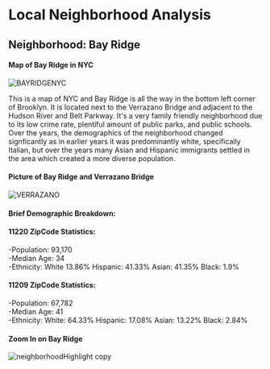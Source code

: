 # Local Neighborhood Analysis 

## Neighborhood: Bay Ridge 

#### Map of Bay Ridge in NYC

![BAYRIDGENYC](https://user-images.githubusercontent.com/93113681/145581371-6762712f-fcca-4384-a2cc-a58fc9c59969.jpg)

This is a map of NYC and Bay Ridge is all the way in the bottom left corner of Brooklyn. It is located next to the Verrazano Bridge and adjacent to the Hudson River and Belt Parkway. It's a very family friendly neighborhood due to its low crime rate, plentiful amount of public parks, and public
schools. Over the years, the demographics of the neighborhood changed signficantly as in earlier years it was predominantly white, specifically
Italian, but over the years many Asian and Hispanic immigrants settled in the area which created a more diverse population. 

#### Picture of Bay Ridge and Verrazano Bridge

![VERRAZANO](https://user-images.githubusercontent.com/93113681/145581501-2e1bdd99-4d93-4631-badd-982a8bb83efb.jpg)

#### Brief Demographic Breakdown:

#### 11220 ZipCode Statistics:

-Population: 93,170 <br>
-Median Age: 34 <br>
-Ethnicity: White 13.86% Hispanic: 41.33% Asian: 41.35% Black: 1.9% <br>

#### 11209 ZipCode Statistics:

-Population: 67,782 <br>
-Median Age: 41 <br>
-Ethnicity: White: 64.33% Hispanic: 17.08% Asian: 13.22% Black: 2.84% <br>

#### Zoom In on Bay Ridge

![neighborhoodHighlight copy](https://user-images.githubusercontent.com/93113681/145577469-4d5c57b6-1491-4902-90dd-da163d04b00f.png)
